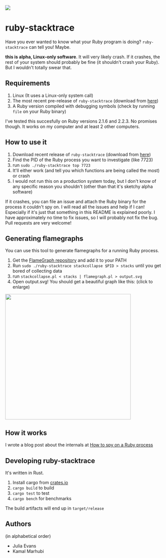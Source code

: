 <img src="https://travis-ci.org/jvns/ruby-stacktrace.svg">

# ruby-stacktrace

Have you ever wanted to know what your Ruby program is doing?
`ruby-stacktrace` can tell you! Maybe.

**this is alpha, Linux-only software**. It will very likely crash. If it
crashes, the rest of your system should probably be fine (it shouldn't
crash your Ruby). But I wouldn't totally swear that.

## Requirements

1. Linux (It uses a Linux-only system call)
2. The most recent pre-release of `ruby-stacktrace` (download from [here](https://github.com/jvns/ruby-stacktrace/releases))
3. A Ruby version compiled with debugging symbols (check by running
   `file` on your Ruby binary)

I've tested this succesfully on Ruby versions 2.1.6 and 2.2.3. No
promises though. It works on my computer and at least 2 other computers.

## How to use it

1. Download recent release of `ruby-stacktrace` (download from [here](https://github.com/jvns/ruby-stacktrace/releases))
1. Find the PID of the Ruby process you want to investigate (like 7723)
1. run `sudo ./ruby-stacktrace top 7723`
1. It'll either work (and tell you which functions are being called the most)
   or crash
1. I would not run this on a production system today, but I don't know
   of any specific reason you shouldn't (other than that it's sketchy
   alpha software)

If it crashes, you can file an issue and attach the Ruby binary for the
process it couldn't spy on. I will read all the issues and help if I
can! Especially if it's just that something in this README is explained
poorly. I have approximately no time to fix issues, so I will probably
not fix the bug. Pull requests are very welcome!

## Generating flamegraphs

You can use this tool to generate flamegraphs for a running Ruby
process. 

1. Get the [FlameGraph repository](https://github.com/brendangregg/FlameGraph) and add it to your PATH
1. Run `sudo ./ruby-stacktrace stackcollapse $PID > stacks` until you
   get bored of collecting data
1. run `stackcollapse.pl < stacks | flamegraph.pl > output.svg`
1. Open output.svg! You should get a beautiful graph like this: (click
   to enlarge)

<a href="http://jvns.ca/images/sampling.png"><img src="http://jvns.ca/images/sampling.png" width="400px"></a>

## How it works

I wrote a blog post about the internals at [How to spy on a Ruby process](http://jvns.ca/blog/2016/06/12/a-weird-system-call-process-vm-readv/)

## Developing ruby-stacktrace

It's written in Rust.

1. Install cargo from [crates.io](https://crates.io/)
1. `cargo build` to build
1. `cargo test` to test
1. `cargo bench` for benchmarks

The build artifacts will end up in `target/release`

## Authors

(in alphabetical order)

* Julia Evans
* Kamal Marhubi
